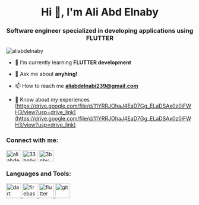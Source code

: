 <h1 align="center">Hi 👋, I'm Ali Abd Elnaby</h1>
<h3 align="center">Software engineer specialized in developing applications using FLUTTER</h3>

<p align="left"> <img src="https://komarev.com/ghpvc/?username=aliabdelnaby&label=Profile%20views&color=0e75b6&style=flat" alt="aliabdelnaby" /> </p>

- 🌱 I’m currently learning **FLUTTER development**

- 💬 Ask me about **anyhing!**

- 📫 How to reach me **aliabdelnabi239@gmail.com**

- 📄 Know about my experiences [https://drive.google.com/file/d/11YRRJOhaJ4EaD7Gg_ELaDSAx0z0iFWH3/view?usp=drive_link](https://drive.google.com/file/d/11YRRJOhaJ4EaD7Gg_ELaDSAx0z0iFWH3/view?usp=drive_link)

<h3 align="left">Connect with me:</h3>
<p align="left">
<a href="https://linkedin.com/in/aliabdelnabii" target="blank"><img align="center" src="https://raw.githubusercontent.com/rahuldkjain/github-profile-readme-generator/master/src/images/icons/Social/linked-in-alt.svg" alt="aliabdelnabii" height="30" width="40" /></a>
<a href="https://fb.com/33bnby" target="blank"><img align="center" src="https://raw.githubusercontent.com/rahuldkjain/github-profile-readme-generator/master/src/images/icons/Social/facebook.svg" alt="33bnby" height="30" width="40" /></a>
<a href="https://instagram.com/3bnby_" target="blank"><img align="center" src="https://raw.githubusercontent.com/rahuldkjain/github-profile-readme-generator/master/src/images/icons/Social/instagram.svg" alt="3bnby_" height="30" width="40" /></a>
</p>

<h3 align="left">Languages and Tools:</h3>
<p align="left"> <a href="https://dart.dev" target="_blank" rel="noreferrer"> <img src="https://www.vectorlogo.zone/logos/dartlang/dartlang-icon.svg" alt="dart" width="40" height="40"/> </a> <a href="https://firebase.google.com/" target="_blank" rel="noreferrer"> <img src="https://www.vectorlogo.zone/logos/firebase/firebase-icon.svg" alt="firebase" width="40" height="40"/> </a> <a href="https://flutter.dev" target="_blank" rel="noreferrer"> <img src="https://www.vectorlogo.zone/logos/flutterio/flutterio-icon.svg" alt="flutter" width="40" height="40"/> </a> <a href="https://git-scm.com/" target="_blank" rel="noreferrer"> <img src="https://www.vectorlogo.zone/logos/git-scm/git-scm-icon.svg" alt="git" width="40" height="40"/> </a> </p>

